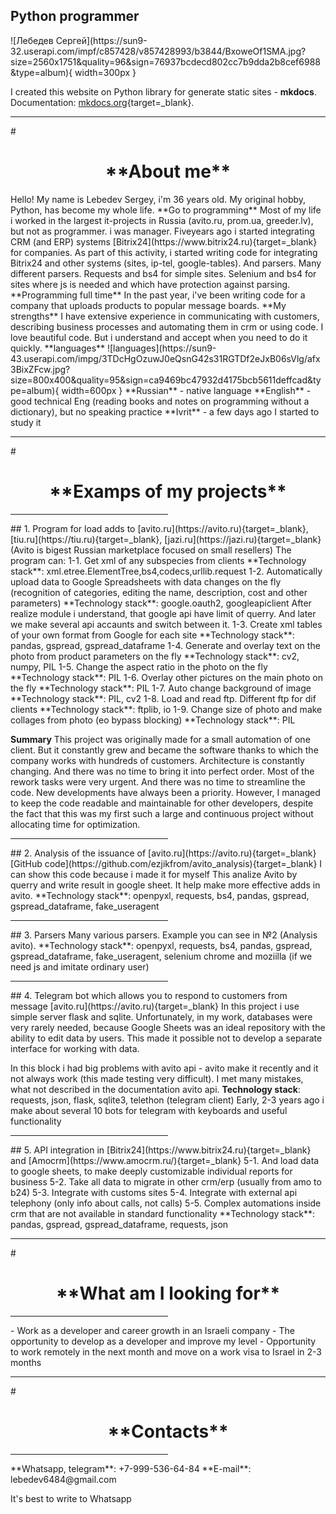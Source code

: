 <h2><b>Python  programmer</b></h2>
![Лебедев Сергей](https://sun9-32.userapi.com/impf/c857428/v857428993/b3844/BxoweOf1SMA.jpg?size=2560x1751&quality=96&sign=76937bcdecd802cc7b9dda2b8cef6988&type=album){ width=300px }



I created this website on Python library for generate static sites - **mkdocs**.
Documentation: [mkdocs.org](https://www.mkdocs.org){target=_blank}.

<hr>
# <h1 align="center">**About me**</h1>
Hello! My name is Lebedev Sergey, i'm 36 years old.
My original hobby, Python, has become my whole life.
**Go to programming**
Most of my life i worked in the largest it-projects in Russia (avito.ru, prom.ua, greeder.lv), but not as programmer. i was manager.
Fiveyears ago i started integrating CRM (and ERP) systems [Bitrix24](https://www.bitrix24.ru){target=_blank} for companies.
As part of this activity, i started writing code for integrating Bitrix24 and other systems (sites, ip-tel, google-tables).
And parsers. Many different parsers. Requests and bs4 for simple sites. Selenium and bs4 for sites where js is needed and which have protection against parsing.
**Programming full time**
In the past year, i've been writing code for a company that uploads products to popular message boards.
**My strengths**
I have extensive experience in communicating with customers, describing business processes and automating them in crm or using code.
I love beautiful code. But i understand and accept when you need to do it quickly.
**languages**
![languages](https://sun9-43.userapi.com/impg/3TDcHgOzuwJ0eQsnG42s31RGTDf2eJxB06sVlg/afx3BixZFcw.jpg?size=800x400&quality=95&sign=ca9469bc47932d4175bcb5611deffcad&type=album){ width=600px }
**Russian** - native language
**English** - good technical Eng (reading books and notes on programming without a dictionary), but no speaking practice
**Ivrit** - a few days ago I started to study it

<hr>
# <h1 align="center">**Examps of my projects**</h1>
<hr width="50%">
## 1. Program for load adds to [avito.ru](https://avito.ru){target=_blank}, [tiu.ru](https://tiu.ru){target=_blank}, [jazi.ru](https://jazi.ru){target=_blank}
(Avito is bigest Russian marketplace focused on small resellers)
The program can:
1-1. Get xml of any subspecies from clients
**Technology stack**: xml.etree.ElementTree,bs4,codecs,urllib.request
1-2. Automatically upload data to Google Spreadsheets with data changes on the fly (recognition of categories, editing the name, description, cost and other parameters)
**Technology stack**: google.oauth2, googleapiclient
After realize module i understand, that google api have limit of querry. And later we make several api accaunts and switch between it.
1-3. Create xml tables of your own format from Google for each site
**Technology stack**: pandas, gspread, gspread_dataframe
1-4. Generate and overlay text on the photo from product parameters on the fly
**Technology stack**: cv2, numpy, PIL
1-5. Change the aspect ratio in the photo on the fly
**Technology stack**: PIL
1-6. Overlay other pictures on the main photo on the fly
**Technology stack**: PIL
1-7. Auto change background of image
**Technology stack**: PIL, cv2
1-8. Load and read ftp. Different ftp for dif clients
**Technology stack**: ftplib, io
1-9. Change size of photo and make collages from photo (еo bypass blocking)
**Technology stack**: PIL

**Summary**
This project was originally made for a small automation of one client.
But it constantly grew and became the software thanks to which the company
works with hundreds of customers.
Architecture is constantly changing. And there was no time to bring it into perfect order.
Most of the rework tasks were very urgent.
And there was no time to streamline the code. New developments have always been a priority.
However, I managed to keep the code readable and maintainable for other developers,
despite the fact that this was my first such a large and continuous project without allocating time for optimization.
<hr width="50%">
## 2. Analysis of the issuance of [avito.ru](https://avito.ru){target=_blank}
[GitHub code](https://github.com/ezjikfrom/avito_analysis){target=_blank}
I can show this code because i made it for myself
This analize Avito by querry and write result in google sheet.
It help make more effective adds in avito.
**Technology stack**: openpyxl, requests, bs4, pandas, gspread, gspread_dataframe, fake_useragent
<hr width="50%">
## 3. Parsers
Many various parsers. Example you can see in №2 (Analysis avito).
**Technology stack**: openpyxl, requests, bs4, pandas, gspread, gspread_dataframe,
fake_useragent, selenium chrome and moziilla (if we need js and imitate ordinary user)
<hr width="50%">
## 4. Telegram bot which allows you to respond to customers from message [avito.ru](https://avito.ru){target=_blank}
In this project i use simple server flask and sqlite.
Unfortunately, in my work, databases were very rarely needed,
because Google Sheets was an ideal repository with the ability
to edit data by users. This made it possible not to develop a
separate interface for working with data.

In this block i had big problems with avito api -
avito make it recently and it not always work (this made testing very difficult).
I met many mistakes, what not described in the documentation avito api.
**Technology stack**: requests, json, flask, sqlite3, telethon (telegram client)
Early, 2-3 years ago i make about several 10 bots for telegram with keyboards and useful functionality
<hr width="50%">
## 5. API integration in [Bitrix24](https://www.bitrix24.ru){target=_blank} and [Amocrm](https://www.amocrm.ru/){target=_blank}
5-1. And load data to google sheets, to make
deeply customizable individual reports for business
5-2. Take all data to migrate in other crm/erp (usually from amo to b24)
5-3. Integrate with customs sites
5-4. Integrate with external api telephony (only info about calls, not calls)
5-5. Complex automations inside crm that are not available in standard functionality
**Technology stack**: pandas, gspread, gspread_dataframe, requests, json

<hr>
# <h1 align="center">**What am I looking for**</h1>
<hr width="50%">
- Work as a developer and career growth in an Israeli company
- The opportunity to develop as a developer and improve my level
- Opportunity to work remotely in the next month and move on a work visa to Israel in 2-3 months
<hr>
# <h1 align="center">**Contacts**</h1>
<hr width="50%">
**Whatsapp, telegram**: +7-999-536-64-84
**E-mail**: lebedev6484@gmail.com

It's best to write to Whatsapp
